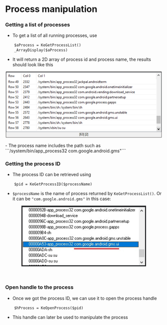 # Process manipulation
### Getting a list of processes
- To get a list of all running processes, use
```autoit
    $aProcess = KeGetProcessList()
	_ArrayDisplay($aProcess)
```
- It will return a 2D array of process id and process name, the results should look like this
<p align="center"><img src="https://raw.githubusercontent.com/thedemons/kesh-autoit/main/documentation/process/getprocesslistresult.png" width="500"></p>
- The process name includes the path such as ```/system/bin/app_process32 com.google.android.gms"```

<br>

### Getting the process ID
- The process ID can be retrieved using
```autoit
    $pid = KeGetProcessID($processName)
```
- ```$processName``` is the name of process returned by ```KeGetProcessList()```. Or it can be ```"com.google.android.gms"``` in this case:
<p align="center"><img src="https://raw.githubusercontent.com/thedemons/kesh-autoit/main/documentation/process/ce_processlist.jpg" width="400"></p>

<br>

### Open handle to the process
- Once we got the process ID, we can use it to open the process handle
```autoit
    $hProcess = KeOpenProcess($pid)
```
- This handle can later be used to manipulate the process
